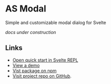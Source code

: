 <script>
  import Demo from "./_components/Demo.svelte";
  import Docs from "./_components/Docs.md";

</script>

# AS Modal

Simple and customizable modal dialog for Svelte

_docs under construction_

## Links

- [Open quick start in Svelte REPL](https://svelte.dev/repl/ac1ac6289ab948b488fe2f17d122aaac?version=3.42.6)
- [View a demo](#demo)
- [Vist package on npm](https://www.npmjs.com/package/as-modal)
- [Visit project repo on GitHub](https://github.com/SarcevicAntonio/as-modal).

<Demo />

<Docs />
